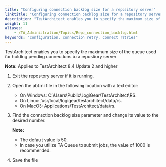 ```yaml
--- 
title: "Configuring connection backlog size for a repository server"
linktitle: "Configuring connection backlog size for a repository server"
description: "TestArchitect enables you to specify the maximum size of the queue used for holding pending connections to a repository server"
weight: 11
aliases: 
    - /TA_Administration/Topics/Repo_connection_backlog.html
keywords: "configuration, connection retry, connect retries"
---
```


TestArchitect enables you to specify the maximum size of the queue used for holding pending connections to a repository server

**Note:** Applies to TestArchitect 8.4 Update 2 and higher

1.  Exit the repository server if it is running.

2.  Open the abt.ini file in the following location with a text editor:

    -   On Windows: C:\\Users\\Public\\LogiGear\\TestArchitect\\RS.
    -   On Linux: /usr/local/logigear/testarchitect/data/rs.
    -   On MacOS: Applications/TestArchitect/data/rs.
3.  Find the connection backlog size parameter and change its value to the desired number.

    **Note:**

    -   The default value is 50.
    -   In case you utilize TA Queue to submit jobs, the value of 1000 is recommended.
4.  Save the file





